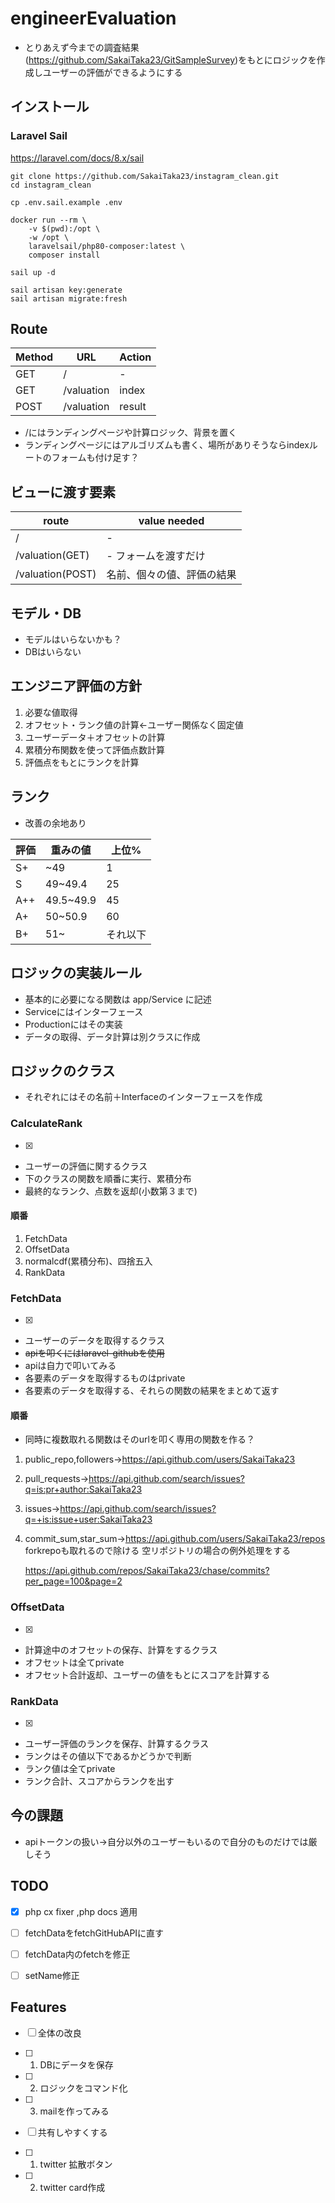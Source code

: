 # engineerEvaluation



* とりあえず今までの調査結果(https://github.com/SakaiTaka23/GitSampleSurvey)をもとにロジックを作成しユーザーの評価ができるようにする



## インストール

### Laravel Sail

https://laravel.com/docs/8.x/sail
```shell
git clone https://github.com/SakaiTaka23/instagram_clean.git
cd instagram_clean

cp .env.sail.example .env

docker run --rm \
    -v $(pwd):/opt \
    -w /opt \
    laravelsail/php80-composer:latest \
    composer install

sail up -d

sail artisan key:generate
sail artisan migrate:fresh
```



## Route

| Method | URL        | Action |
| ------ | ---------- | ------ |
| GET    | /          | -      |
| GET    | /valuation | index  |
| POST   | /valuation | result |

* /にはランディングページや計算ロジック、背景を置く
* ランディングページにはアルゴリズムも書く、場所がありそうならindexルートのフォームも付け足す？



## ビューに渡す要素

| route            | value needed               |
| ---------------- | -------------------------- |
| /                | -                          |
| /valuation(GET)  | - フォームを渡すだけ       |
| /valuation(POST) | 名前、個々の値、評価の結果 |



## モデル・DB

* モデルはいらないかも？
* DBはいらない




## エンジニア評価の方針

1. 必要な値取得
2. オフセット・ランク値の計算←ユーザー関係なく固定値
3. ユーザーデータ＋オフセットの計算
4. 累積分布関数を使って評価点数計算
5. 評価点をもとにランクを計算



## ランク

* 改善の余地あり

| 評価 | 重みの値  | 上位%    |
| ---- | --------- | -------- |
| S+   | ~49       | 1        |
| S    | 49~49.4   | 25       |
| A++  | 49.5~49.9 | 45       |
| A+   | 50~50.9   | 60       |
| B+   | 51~       | それ以下 |



## ロジックの実装ルール

* 基本的に必要になる関数は app/Service に記述
* Serviceにはインターフェース
* Productionにはその実装
* データの取得、データ計算は別クラスに作成



## ロジックのクラス

* それぞれにはその名前＋Interfaceのインターフェースを作成

### CalculateRank
* [x] 
* ユーザーの評価に関するクラス
* 下のクラスの関数を順番に実行、累積分布
* 最終的なランク、点数を返却(小数第３まで)

#### 順番

1. FetchData
2. OffsetData
3. normalcdf(累積分布)、四捨五入
4. RankData

### FetchData
* [x] 
* ユーザーのデータを取得するクラス
* ~~apiを叩くにはlaravel-githubを使用~~
* apiは自力で叩いてみる
* 各要素のデータを取得するものはprivate
* 各要素のデータを取得する、それらの関数の結果をまとめて返す

#### 順番

* 同時に複数取れる関数はそのurlを叩く専用の関数を作る？

1. public_repo,followers→https://api.github.com/users/SakaiTaka23

2. pull_requests→https://api.github.com/search/issues?q=is:pr+author:SakaiTaka23

3. issues→https://api.github.com/search/issues?q=+is:issue+user:SakaiTaka23

4. commit_sum,star_sum→https://api.github.com/users/SakaiTaka23/repos forkrepoも取れるので除ける 空リポジトリの場合の例外処理をする

   https://api.github.com/repos/SakaiTaka23/chase/commits?per_page=100&page=2

### OffsetData
* [x] 
* 計算途中のオフセットの保存、計算をするクラス
* オフセットは全てprivate
* オフセット合計返却、ユーザーの値をもとにスコアを計算する
### RankData
* [x] 
* ユーザー評価のランクを保存、計算するクラス
* ランクはその値以下であるかどうかで判断
* ランク値は全てprivate
* ランク合計、スコアからランクを出す




## 今の課題

* apiトークンの扱い→自分以外のユーザーもいるので自分のものだけでは厳しそう



## TODO

* [x]  php cx fixer ,php docs 適用
* [ ]  fetchDataをfetchGitHubAPIに直す
* [ ]  fetchData内のfetchを修正
* [ ]  setName修正





## Features

* [ ] 全体の改良


* [ ]  1. DBにデータを保存
* [ ] 2. ロジックをコマンド化
* [ ] 3. mailを作ってみる



* [ ] 共有しやすくする
* [ ] 1. twitter 拡散ボタン
* [ ] 2. twitter card作成

